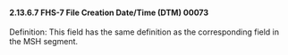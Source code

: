 #### 2.13.6.7 FHS-7 File Creation Date/Time (DTM) 00073

Definition: This field has the same definition as the corresponding field in the MSH segment.
